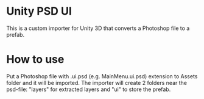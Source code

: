 # Unity PSD UI
This is a custom importer for Unity 3D that converts a Photoshop file to a prefab.

# How to use
Put a Photoshop file with .ui.psd (e.g. MainMenu.ui.psd) extension to Assets folder
and it will be imported. The importer will create 2 folders near the psd-file:
"layers" for extracted layers and "ui" to store the prefab.
